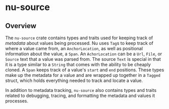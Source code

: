 # nu-source

## Overview

The `nu-source` crate contains types and traits used for keeping track of _metadata_ about values being processed. 
Nu uses `Tag`s to keep track of where a value came from, an `AnchorLocation`,
as well as positional information about the value, a `Span`.
An `AchorLocation` can be a `Url`, `File`, or `Source` text that a value was parsed from.
The source `Text` is special in that it is a type similar to a `String` that comes with the ability to be cheaply cloned.
A `Span` keeps track of a value's `start` and `end` positions.
These types make up the metadata for a value and are wrapped up together in a `Tagged` struct,
which holds everything needed to track and locate a value. 

In addition to metadata tracking, `nu-source` also contains types and traits related to debugging, tracing, and formatting the metadata and values it processes.